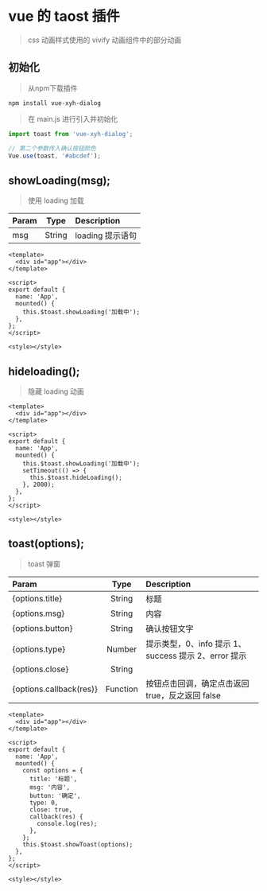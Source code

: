 # vue 的 taost 插件

> css 动画样式使用的 vivify 动画组件中的部分动画

## 初始化

> 从npm下载插件

``` 
npm install vue-xyh-dialog
```

> 在 main.js 进行引入并初始化

```javascript
import toast from 'vue-xyh-dialog';

// 第二个参数传入确认按钮颜色
Vue.use(toast, '#abcdef');
```

## showLoading(msg);

> 使用 loading 加载

| Param |  Type  | Description      |
| :---- | :----: | :--------------- |
| msg   | String | loading 提示语句 |

```vue
<template>
  <div id="app"></div>
</template>

<script>
export default {
  name: 'App',
  mounted() {
    this.$toast.showLoading('加载中');
  },
};
</script>

<style></style>
```

## hideloading();

> 隐藏 loading 动画

```vue
<template>
  <div id="app"></div>
</template>

<script>
export default {
  name: 'App',
  mounted() {
    this.$toast.showLoading('加载中');
    setTimeout(() => {
      this.$toast.hideLoading();
    }, 2000);
  },
};
</script>

<style></style>
```

## toast(options);

> toast 弹窗

| Param                   |      Type       | Description                                          |
| :---------------------- | :-------------: | :--------------------------------------------------- |
| {options.title}         |     String      | 标题                                                 |
| {options.msg}           |     String      | 内容                                                 |
| {options.button}        |     String      | 确认按钮文字                                         |
| {options.type}          |     Number      | 提示类型，0、info 提示 1、success 提示 2、error 提示 |
| {options.close}         | String||Boolean | 显示取消按钮或者配置取消按钮内容                     |
| {options.callback(res)} |    Function     | 按钮点击回调，确定点击返回 true，反之返回 false      |

```vue
<template>
  <div id="app"></div>
</template>

<script>
export default {
  name: 'App',
  mounted() {
    const options = {
      title: '标题',
      msg: '内容',
      button: '确定',
      type: 0,
      close: true,
      callback(res) {
        console.log(res);
      },
    };
    this.$toast.showToast(options);
  },
};
</script>

<style></style>
```
